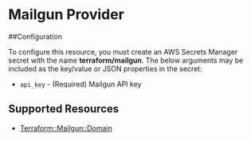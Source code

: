 # Mailgun Provider

##Configuration

To configure this resource, you must create an AWS Secrets Manager secret with the name **terraform/mailgun**. The below arguments may be included as the key/value or JSON properties in the secret:

* `api_key` - (Required) Mailgun API key



## Supported Resources

* [Terraform::Mailgun::Domain](docs/providers/mailgun/Domain.md)